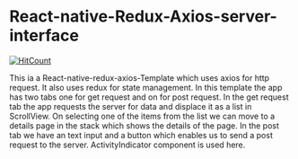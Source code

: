 # React-native-Redux-Axios-server-interface
[![HitCount](http://hits.dwyl.io/arpit1991dubey/arpit1991dubey/React-native-Redux-Axios-server-interface.svg)](http://hits.dwyl.io/arpit1991dubey/arpit1991dubey/React-native-Redux-Axios-server-interface)

This ia a React-native-redux-axios-Template which uses axios for http request. It also uses redux for state management. In this
template the app has two tabs one for get request and on for post request. In the get request tab the app requests the server 
for data and displace it as a list in ScrollView. On selecting one of the items from the list we can move to a details page in 
the stack which shows the details of the page. In the post tab we have an text input and a button which enables us to send a 
post request to the server. ActivityIndicator component is used here. 
